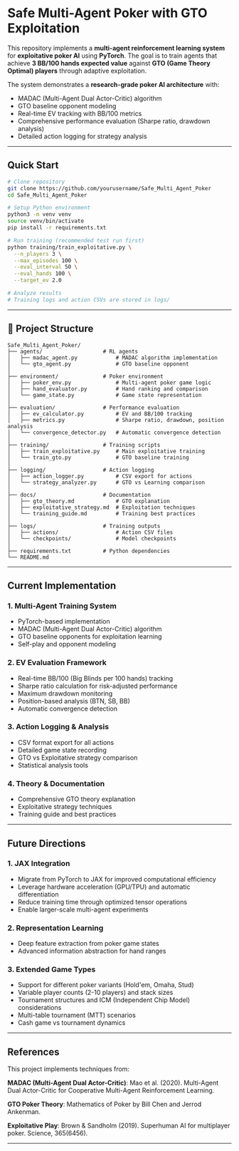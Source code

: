 # Safe Multi-Agent Poker with GTO Exploitation

This repository implements a **multi-agent reinforcement learning system** for **exploitative poker AI** using **PyTorch**.
The goal is to train agents that achieve **3 BB/100 hands expected value** against **GTO (Game Theory Optimal) players** through adaptive exploitation.

The system demonstrates a **research-grade poker AI architecture** with:
- MADAC (Multi-Agent Dual Actor-Critic) algorithm
- GTO baseline opponent modeling
- Real-time EV tracking with BB/100 metrics
- Comprehensive performance evaluation (Sharpe ratio, drawdown analysis)
- Detailed action logging for strategy analysis

---

##  Quick Start

```bash
# Clone repository
git clone https://github.com/yourusername/Safe_Multi_Agent_Poker
cd Safe_Multi_Agent_Poker

# Setup Python environment
python3 -m venv venv
source venv/bin/activate
pip install -r requirements.txt

# Run training (recommended test run first)
python training/train_exploitative.py \
  --n_players 3 \
  --max_episodes 100 \
  --eval_interval 50 \
  --eval_hands 100 \
  --target_ev 2.0

# Analyze results
# Training logs and action CSVs are stored in logs/
```

---

## 📁 Project Structure

```
Safe_Multi_Agent_Poker/
├── agents/                   # RL agents
│   ├── madac_agent.py            # MADAC algorithm implementation
│   └── gto_agent.py              # GTO baseline opponent
│
├── environment/              # Poker environment
│   ├── poker_env.py              # Multi-agent poker game logic
│   ├── hand_evaluator.py         # Hand ranking and comparison
│   └── game_state.py             # Game state representation
│
├── evaluation/               # Performance evaluation
│   ├── ev_calculator.py          # EV and BB/100 tracking
│   ├── metrics.py                # Sharpe ratio, drawdown, position analysis
│   └── convergence_detector.py   # Automatic convergence detection
│
├── training/                 # Training scripts
│   ├── train_exploitative.py     # Main exploitative training
│   └── train_gto.py              # GTO baseline training
│
├── logging/                  # Action logging
│   ├── action_logger.py          # CSV export for actions
│   └── strategy_analyzer.py      # GTO vs Learning comparison
│
├── docs/                     # Documentation
│   ├── gto_theory.md             # GTO explanation
│   ├── exploitative_strategy.md  # Exploitation techniques
│   └── training_guide.md         # Training best practices
│
├── logs/                     # Training outputs
│   ├── actions/                  # Action CSV files
│   └── checkpoints/              # Model checkpoints
│
├── requirements.txt          # Python dependencies
└── README.md
```

---

## Current Implementation

### 1. **Multi-Agent Training System**
- PyTorch-based implementation
- MADAC (Multi-Agent Dual Actor-Critic) algorithm
- GTO baseline opponents for exploitation learning
- Self-play and opponent modeling

### 2. **EV Evaluation Framework**
- Real-time BB/100 (Big Blinds per 100 hands) tracking
- Sharpe ratio calculation for risk-adjusted performance
- Maximum drawdown monitoring
- Position-based analysis (BTN, SB, BB)
- Automatic convergence detection

### 3. **Action Logging & Analysis**
- CSV format export for all actions
- Detailed game state recording
- GTO vs Exploitative strategy comparison
- Statistical analysis tools

### 4. **Theory & Documentation**
- Comprehensive GTO theory explanation
- Exploitative strategy techniques
- Training guide and best practices

---

##  Future Directions

### 1. **JAX Integration**
- Migrate from PyTorch to JAX for improved computational efficiency
- Leverage hardware acceleration (GPU/TPU) and automatic differentiation
- Reduce training time through optimized tensor operations
- Enable larger-scale multi-agent experiments

### 2. **Representation Learning**
- Deep feature extraction from poker game states
- Advanced information abstraction for hand ranges


### 3. **Extended Game Types**
- Support for different poker variants (Hold'em, Omaha, Stud)
- Variable player counts (2-10 players) and stack sizes
- Tournament structures and ICM (Independent Chip Model) considerations
- Multi-table tournament (MTT) scenarios
- Cash game vs tournament dynamics

---

##  References

This project implements techniques from:

**MADAC (Multi-Agent Dual Actor-Critic)**:
Mao et al. (2020). Multi-Agent Dual Actor-Critic for Cooperative Multi-Agent Reinforcement Learning.

**GTO Poker Theory**:
Mathematics of Poker by Bill Chen and Jerrod Ankenman.

**Exploitative Play**:
Brown & Sandholm (2019). Superhuman AI for multiplayer poker. Science, 365(6456).

---



